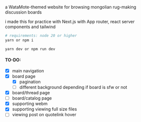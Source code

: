a WataMote-themed website for browsing mongolian rug-making discussion boards

i made this for practice with Next.js with App router, react server components and tailwind

```bash
# requirements: node 20 or higher
yarn or npm i

yarn dev or npm run dev
```

#### TO-DO:

- [x] main navigation
- [x] board page
  - [x] pagination
  - [ ] different background depending if board is sfw or not
- [x] board/thread page
- [ ] board/catalog page
- [x] supporting webm
- [x] supporting viewing full size files
- [ ] viewing post on quotelink hover